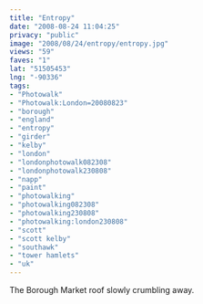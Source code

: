 ```yaml
---
title: "Entropy"
date: "2008-08-24 11:04:25"
privacy: "public"
image: "2008/08/24/entropy/entropy.jpg"
views: "59"
faves: "1"
lat: "51505453"
lng: "-90336"
tags:
- "Photowalk"
- "Photowalk:London=20080823"
- "borough"
- "england"
- "entropy"
- "girder"
- "kelby"
- "london"
- "londonphotowalk082308"
- "londonphotowalk230808"
- "napp"
- "paint"
- "photowalking"
- "photowalking082308"
- "photowalking230808"
- "photowalking:london230808"
- "scott"
- "scott kelby"
- "southawk"
- "tower hamlets"
- "uk"
---
```

The Borough Market roof slowly crumbling away.<a href="/photos/2008/08/25/entropy"></a>
